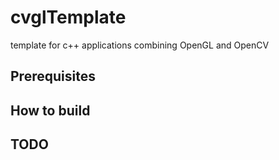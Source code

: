 # cvglTemplate
template for c++ applications combining OpenGL and OpenCV

## Prerequisites

## How to build

## TODO

